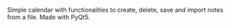 Simple calendar with functionalities to create, delete, save and import notes from a file.
Made with PyQt5.
